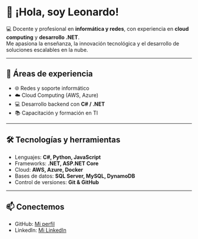 # 👋 ¡Hola, soy Leonardo!  

💻 Docente y profesional en **informática y redes**, con experiencia en **cloud computing** y **desarrollo .NET**.  
Me apasiona la enseñanza, la innovación tecnológica y el desarrollo de soluciones escalables en la nube.  

---

## 🚀 Áreas de experiencia  
- 🌐 Redes y soporte informático  
- ☁️ Cloud Computing (AWS, Azure)  
- 💻 Desarrollo backend con **C# / .NET**  
- 📚 Capacitación y formación en TI  

---

## 🛠️ Tecnologías y herramientas  
- Lenguajes: **C#, Python, JavaScript**  
- Frameworks: **.NET, ASP.NET Core**  
- Cloud: **AWS, Azure, Docker**  
- Bases de datos: **SQL Server, MySQL, DynamoDB**  
- Control de versiones: **Git & GitHub**  

---

## 📫 Conectemos  
- GitHub: [Mi perfil](https://github.com/tuusuario)  
- LinkedIn: [Mi LinkedIn](https://linkedin.com/in/tuusuario)  
